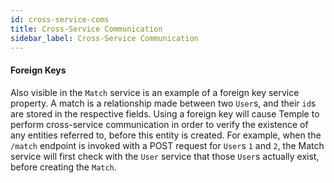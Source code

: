 ```yaml
---
id: cross-service-coms 
title: Cross-Service Communication
sidebar_label: Cross-Service Communication
---
```



#### Foreign Keys

Also visible in the `Match` service is an example of a foreign key service property. A match is a relationship made between two `User`s, and their `id`s are stored in the respective fields. Using a foreign key will cause Temple to perform cross-service communication in order to verify the existence of any entities referred to, before this entity is created. For example, when the `/match` endpoint is invoked with a POST request for `User`s `1` and `2`, the Match service will first check with the `User` service that those `User`s actually exist, before creating the `Match`.
